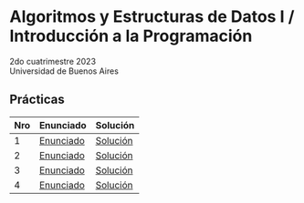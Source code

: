 # Algoritmos y Estructuras de Datos I / Introducción a la Programación

2do cuatrimestre 2023 \
Universidad de Buenos Aires

## Prácticas

| Nro | Enunciado                                                                                          | Solución                                                                                                      |
|-----|----------------------------------------------------------------------------------------------------|---------------------------------------------------------------------------------------------------------------|
| 1   | [Enunciado](https://gitlab.com/faustomartinez/uba-algoritmos-y-estructuras-de-datos-i/-/blob/main/practicas/enunciados/practica1.pdf) | [Solución](https://gitlab.com/faustomartinez/uba-algoritmos-y-estructuras-de-datos-i/-/blob/main/practicas/soluciones/practica1.pdf)
| 2   | [Enunciado](https://gitlab.com/faustomartinez/uba-algoritmos-y-estructuras-de-datos-i/-/blob/main/practicas/enunciados/practica2.pdf) | [Solución](https://gitlab.com/faustomartinez/uba-algoritmos-y-estructuras-de-datos-i/-/blob/main/practicas/soluciones/practica2.pdf)
| 3   | [Enunciado](https://gitlab.com/faustomartinez/uba-algoritmos-y-estructuras-de-datos-i/-/blob/main/practicas/enunciados/practica3.pdf) | [Solución](https://gitlab.com/faustomartinez/uba-algoritmos-y-estructuras-de-datos-i/-/blob/main/practicas/soluciones/practica3.hs)
| 4   | [Enunciado](https://gitlab.com/faustomartinez/uba-algoritmos-y-estructuras-de-datos-i/-/blob/main/practicas/enunciados/practica4.pdf) | [Solución](https://gitlab.com/faustomartinez/uba-algoritmos-y-estructuras-de-datos-i/-/blob/main/practicas/soluciones/practica4.hs)
